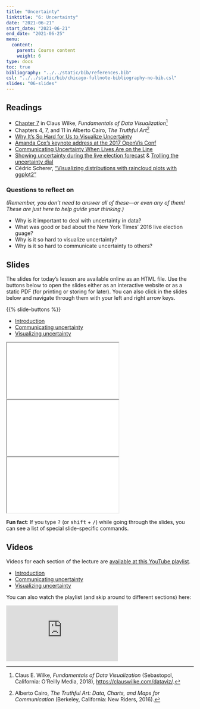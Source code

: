```yaml
---
title: "Uncertainty"
linktitle: "6: Uncertainty"
date: "2021-06-21"
start_date: "2021-06-21"
end_date: "2021-06-25"
menu:
  content:
    parent: Course content
    weight: 6
type: docs
toc: true
bibliography: "../../static/bib/references.bib"
csl: "../../static/bib/chicago-fullnote-bibliography-no-bib.csl"
slides: "06-slides"
---
```


## Readings

-   <i class="fas fa-book"></i> [Chapter 7](https://clauswilke.com/dataviz/histograms-density-plots.html) in Claus Wilke, *Fundamentals of Data Visualization*[^1]
-   <i class="fas fa-book"></i> Chapters 4, 7, and 11 in Alberto Cairo, *The Truthful Art*[^2]
-   <i class="fas fa-external-link-square-alt"></i> [Why It’s So Hard for Us to Visualize Uncertainty](https://hbr.org/2016/11/why-its-so-hard-for-us-to-visualize-uncertainty)
-   <i class="fab fa-youtube"></i> [Amanda Cox’s keynote address at the 2017 OpenVis Conf](https://www.youtube.com/watch?v=0L1tGo-DvD0)
-   <i class="fas fa-external-link-square-alt"></i> [Communicating Uncertainty When Lives Are on the Line](https://eagereyes.org/blog/2017/communicating-uncertainty-when-lives-are-on-the-line)
-   <i class="fas fa-external-link-square-alt"></i> [Showing uncertainty during the live election forecast](https://flowingdata.com/2016/11/15/showing-uncertainty-during-the-live-election-forecast/) & [Trolling the uncertainty dial](https://flowingdata.com/2017/06/27/trolling-the-uncertainty-dial/)
-   <i class="fas fa-external-link-square-alt"></i> Cédric Scherer, [“Visualizing distributions with raincloud plots with ggplot2”](https://www.cedricscherer.com/2021/06/06/visualizing-distributions-with-raincloud-plots-with-ggplot2/)

### Questions to reflect on

*(Remember, you don’t need to answer all of these—or even any of them! These are just here to help guide your thinking.)*

-   Why is it important to deal with uncertainty in data?
-   What was good or bad about the New York Times’ 2016 live election guage?
-   Why is it so hard to visualize uncertainty?
-   Why is it so hard to communicate uncertainty to others?

## Slides

The slides for today’s lesson are available online as an HTML file. Use the buttons below to open the slides either as an interactive website or as a static PDF (for printing or storing for later). You can also click in the slides below and navigate through them with your left and right arrow keys.

{{% slide-buttons %}}

<ul class="nav nav-tabs" id="slide-tabs" role="tablist">
<li class="nav-item">
<a class="nav-link active" id="introduction-tab" data-toggle="tab" href="#introduction" role="tab" aria-controls="introduction" aria-selected="true">Introduction</a>
</li>
<li class="nav-item">
<a class="nav-link" id="communicating-uncertainty-tab" data-toggle="tab" href="#communicating-uncertainty" role="tab" aria-controls="communicating-uncertainty" aria-selected="false">Communicating uncertainty</a>
</li>
<li class="nav-item">
<a class="nav-link" id="visualizing-uncertainty-tab" data-toggle="tab" href="#visualizing-uncertainty" role="tab" aria-controls="visualizing-uncertainty" aria-selected="false">Visualizing uncertainty</a>
</li>
</ul>

<div id="slide-tabs" class="tab-content">

<div id="introduction" class="tab-pane fade show active" role="tabpanel" aria-labelledby="introduction-tab">

<div class="embed-responsive embed-responsive-16by9">

<iframe class="embed-responsive-item" src="/slides/06-slides.html#1">
</iframe>

</div>

</div>

<div id="communicating-uncertainty" class="tab-pane fade" role="tabpanel" aria-labelledby="communicating-uncertainty-tab">

<div class="embed-responsive embed-responsive-16by9">

<iframe class="embed-responsive-item" src="/slides/06-slides.html#communicating">
</iframe>

</div>

</div>

<div id="visualizing-uncertainty" class="tab-pane fade" role="tabpanel" aria-labelledby="visualizing-uncertainty-tab">

<div class="embed-responsive embed-responsive-16by9">

<iframe class="embed-responsive-item" src="/slides/06-slides.html#visualizing">
</iframe>

</div>

</div>

</div>

<div class="fyi">

**Fun fact**: If you type <kbd>?</kbd> (or <kbd>shift</kbd> + <kbd>/</kbd>) while going through the slides, you can see a list of special slide-specific commands.

</div>

## Videos

Videos for each section of the lecture are [available at this YouTube playlist](https://www.youtube.com/playlist?list=PLS6tnpTr39sFmy596lUElQakCrKDSHUUU).

-   [Introduction](https://www.youtube.com/watch?v=eZTp8Hninv4&list=PLS6tnpTr39sFmy596lUElQakCrKDSHUUU)
-   [Communicating uncertainty](https://www.youtube.com/watch?v=TCQwkwlj4kM&list=PLS6tnpTr39sFmy596lUElQakCrKDSHUUU)
-   [Visualizing uncertainty](https://www.youtube.com/watch?v=X6zPEOPo-2M&list=PLS6tnpTr39sFmy596lUElQakCrKDSHUUU)

You can also watch the playlist (and skip around to different sections) here:

<div class="embed-responsive embed-responsive-16by9">

<iframe class="embed-responsive-item" src="https://www.youtube.com/embed/playlist?list=PLS6tnpTr39sFmy596lUElQakCrKDSHUUU" frameborder="0" allow="accelerometer; autoplay; encrypted-media; gyroscope; picture-in-picture" allowfullscreen>
</iframe>

</div>

[^1]: Claus E. Wilke, *Fundamentals of Data Visualization* (Sebastopol, California: O’Reilly Media, 2018), <https://clauswilke.com/dataviz/>.

[^2]: Alberto Cairo, *The Truthful Art: Data, Charts, and Maps for Communication* (Berkeley, California: New Riders, 2016).
